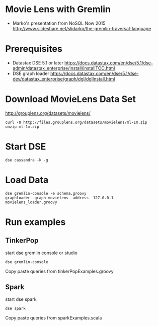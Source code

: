 Movie Lens with Gremlin
=======================

* Marko's presentation from NoSQL Now 2015 http://www.slideshare.net/slidarko/the-gremlin-traversal-language

# Prerequisites

* Datastax DSE 5.1 or later https://docs.datastax.com/en/dse/5.1/dse-admin/datastax_enterprise/install/installTOC.html
* DSE graph loader https://docs.datastax.com/en/dse/5.1/dse-dev/datastax_enterprise/graph/dgl/dglInstall.html 

# Download MovieLens Data Set

http://grouplens.org/datasets/movielens/

```
curl -O http://files.grouplens.org/datasets/movielens/ml-1m.zip
unzip ml-1m.zip
```

# Start DSE
```
dse cassandra -k -g
```

# Load Data

```
dse gremlin-console -e schema.groovy
graphloader -graph movielens -address  127.0.0.1 movielens_loader.groovy
```

# Run examples

## TinkerPop

start dse gremlin console or studio
```
dse gremlin-console
```

Copy paste queries from tinkerPopExamples.groovy

## Spark

start dse spark
```
dse spark
```
Copy paste queries from sparkExamples.scala

